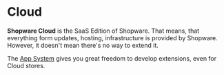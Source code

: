 # Cloud

**Shopware Cloud** is the SaaS Edition of Shopware. That means, that everything form updates, hosting, infrastructure is provided by Shopware. However, it doesn't mean there's no way to extend it.

The [App System](apps-concept.md) gives you great freedom to develop extensions, even for Cloud stores.

